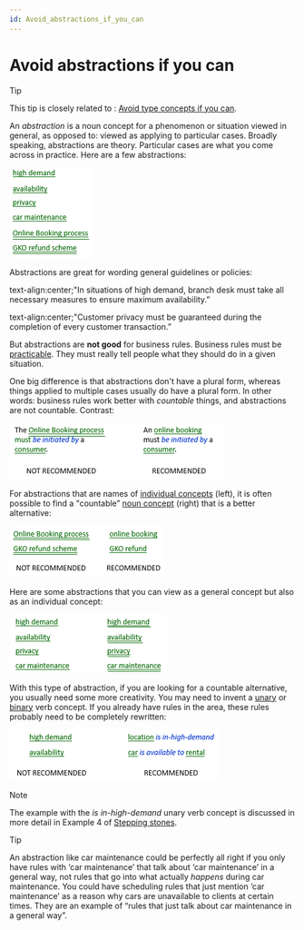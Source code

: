 ```yaml
---
id: Avoid_abstractions_if_you_can
---
```


# Avoid abstractions if you can

> [!TIP]
> This tip is closely related to : [Avoid type concepts if you can](/docs/Business%20rules/How%20to%20model%20a%20vocabulary%20successfully/Avoid%20type%20concepts%20if%20you%20can.md).

An *abstraction* is a noun concept for a phenomenon or situation viewed in general, as opposed to: viewed as applying to particular cases. Broadly speaking, abstractions are theory. Particular cases are what you come across in practice. Here are a few abstractions:

![](./assets/7c82bf9a-b7cc-4328-84f6-cd21c4762b25.png)

Abstractions are great for wording general guidelines or policies:

text-align:center;"In situations of high demand, branch desk must take all necessary measures to ensure maximum availability.”

text-align:center;"Customer privacy must be guaranteed during the completion of every customer transaction.”

But abstractions are **not good** for business rules. Business rules must be [practicable](/docs/Business%20rules/Good%20elements%20of%20guidance/A%20good%20element%20of%20guidance%20is%20practicable.md). They must really tell people what they should do in a given situation.

One big difference is that abstractions don't have a plural form, whereas things applied to multiple cases usually do have a plural form. In other words: business rules work better with *countable* things, and abstractions are not countable. Contrast:

![](./assets/2042ca5e-f23d-49c9-a14f-c2457a193062.png)

For abstractions that are names of [individual concepts](/docs/Business%20rules/Vocabulary%20concepts/Individual%20concepts.md) (left), it is often possible to find a "countable” [noun concept](/docs/Business%20rules/Vocabulary%20concepts/Noun%20concepts.md) (right) that is a better alternative:

![](./assets/df7c098d-87c5-4635-8e3d-081e371ce765.png)

Here are some abstractions that you can view as a general concept but also as an individual concept:

![](./assets/d05f16a6-f581-4289-bdc1-5a9e80f29362.png)

With this type of abstraction, if you are looking for a countable alternative, you usually need some more creativity. You may need to invent a [unary](/docs/Business%20rules/Vocabulary%20concepts/Unary%20verb%20concepts.md) or [binary](/docs/Business%20rules/Vocabulary%20concepts/Binary%20verb%20concepts.md) verb concept. If you already have rules in the area, these rules probably need to be completely rewritten:

![](./assets/d5ba19a1-4d8f-4975-a197-d836a9cbf58e.png)

> [!NOTE]
> The example with the *is in-high-demand* unary verb concept is discussed in more detail in Example 4 of [Stepping stones](/docs/Business%20rules/How%20to%20model%20a%20vocabulary%20successfully/Stepping%20stones.md).

> [!TIP]
> An abstraction like car maintenance could be perfectly all right if you only have rules with ‘car maintenance’ that talk about ‘car maintenance’ in a general way, not rules that go into what actually *happens* during car maintenance.
> You could have scheduling rules that just mention ‘car maintenance’ as a reason why cars are unavailable to clients at certain times. They are an example of “rules that just talk about car maintenance in a general way”.